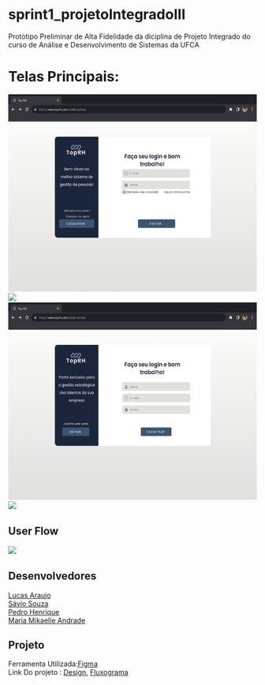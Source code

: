 # sprint1_projetoIntegradoIII
Protótipo Preliminar de Alta Fidelidade da diciplina de Projeto Integrado do curso de Análise e Desenvolvimento de Sistemas da UFCA



# Telas Principais:
<img src="/Login/Login.png" height="400px"/>  <img src="/img/img2.png" height="400px"/>
<img src="/Login/Cadastrar.png" height="400px"/> <img src="/img/img4.png" height="400px"/>

## User Flow
<img src="/img/Sistema rh User flow.png" height="1200px"/>


## Desenvolvedores
[Lucas Araujo](https://github.com/lal28)<br>
[Sávio Souza](https://github.com/Saviosouza-Dev)<br>
[Pedro Henrique](https://github.com/Pedro9185)<br>
[Maria Mikaelle Andrade](https://github.com/Mikaelle27)<br>

## Projeto
Ferramenta Utilizada:[Figma](https://www.figma.com/)<br>
Link Do projeto : [Design](https://www.figma.com/design/4YdiYcPKmnVbqyHdiV1vkq/Sistema-Web-RH?node-id=193-684&t=iwrWbJS6Ot1PslNN-1), [Fluxograma](https://www.figma.com/board/e5T7RJA6RSIrnkiyijKffg/Sistema-rh-User-flow?node-id=0-1&t=DeHO1xBg1RleYq32-1)





